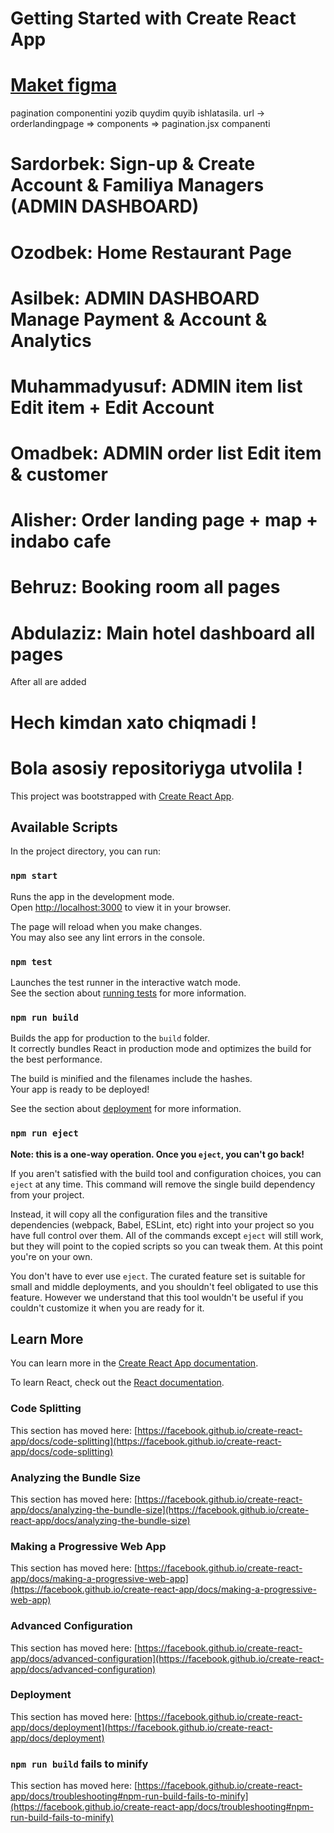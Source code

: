 # Getting Started with Create React App

<h1><a href="https://www.figma.com/file/dOWXll72Gww8GR88QvXG5B/Online-Hospitality-Facility-Finder-System-Design-(Community)?type=design&node-id=84-3096&mode=design&t=kE13BdU6pTYSKosy-0">Maket figma</a></h1>

<p>pagination componentini yozib quydim quyib ishlatasila. url -> orderlandingpage => components => pagination.jsx companenti</p>

<h1>Sardorbek: Sign-up & Create Account & Familiya Managers (ADMIN DASHBOARD)</h1>
<h1>Ozodbek: Home Restaurant Page </h1>
<h1>Asilbek: ADMIN DASHBOARD Manage Payment & Account & Analytics</h1>
<h1>Muhammadyusuf: ADMIN item list Edit item + Edit Account</h1>
<h1>Omadbek: ADMIN order list Edit item & customer</h1>
<h1>Alisher: Order landing page + map + indabo cafe</h1>
<h1>Behruz: Booking room all pages </h1>
<h1>Abdulaziz: Main hotel dashboard all pages </h1>
<p>After all are added</p>
<h1>Hech kimdan xato chiqmadi !</h1>
<h1>Bola asosiy repositoriyga utvolila !</h1>

This project was bootstrapped with [Create React App](https://github.com/facebook/create-react-app).
## Available Scripts

In the project directory, you can run:

### `npm start`

Runs the app in the development mode.\
Open [http://localhost:3000](http://localhost:3000) to view it in your browser.

The page will reload when you make changes.\
You may also see any lint errors in the console.

### `npm test`

Launches the test runner in the interactive watch mode.\
See the section about [running tests](https://facebook.github.io/create-react-app/docs/running-tests) for more information.

### `npm run build`

Builds the app for production to the `build` folder.\
It correctly bundles React in production mode and optimizes the build for the best performance.

The build is minified and the filenames include the hashes.\
Your app is ready to be deployed!

See the section about [deployment](https://facebook.github.io/create-react-app/docs/deployment) for more information.

### `npm run eject`

**Note: this is a one-way operation. Once you `eject`, you can't go back!**

If you aren't satisfied with the build tool and configuration choices, you can `eject` at any time. This command will remove the single build dependency from your project.

Instead, it will copy all the configuration files and the transitive dependencies (webpack, Babel, ESLint, etc) right into your project so you have full control over them. All of the commands except `eject` will still work, but they will point to the copied scripts so you can tweak them. At this point you're on your own.

You don't have to ever use `eject`. The curated feature set is suitable for small and middle deployments, and you shouldn't feel obligated to use this feature. However we understand that this tool wouldn't be useful if you couldn't customize it when you are ready for it.

## Learn More

You can learn more in the [Create React App documentation](https://facebook.github.io/create-react-app/docs/getting-started).

To learn React, check out the [React documentation](https://reactjs.org/).

### Code Splitting

This section has moved here: [https://facebook.github.io/create-react-app/docs/code-splitting](https://facebook.github.io/create-react-app/docs/code-splitting)

### Analyzing the Bundle Size

This section has moved here: [https://facebook.github.io/create-react-app/docs/analyzing-the-bundle-size](https://facebook.github.io/create-react-app/docs/analyzing-the-bundle-size)

### Making a Progressive Web App

This section has moved here: [https://facebook.github.io/create-react-app/docs/making-a-progressive-web-app](https://facebook.github.io/create-react-app/docs/making-a-progressive-web-app)

### Advanced Configuration

This section has moved here: [https://facebook.github.io/create-react-app/docs/advanced-configuration](https://facebook.github.io/create-react-app/docs/advanced-configuration)

### Deployment

This section has moved here: [https://facebook.github.io/create-react-app/docs/deployment](https://facebook.github.io/create-react-app/docs/deployment)

### `npm run build` fails to minify

This section has moved here: [https://facebook.github.io/create-react-app/docs/troubleshooting#npm-run-build-fails-to-minify](https://facebook.github.io/create-react-app/docs/troubleshooting#npm-run-build-fails-to-minify)
